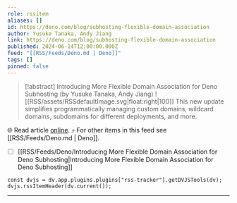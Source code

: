 ```yaml
---
role: rssitem
aliases: []
id: https://deno.com/blog/subhosting-flexible-domain-association
author: Yusuke Tanaka, Andy Jiang
link: https://deno.com/blog/subhosting-flexible-domain-association
published: 2024-06-14T12:00:00.000Z
feed: "[[RSS/Feeds/Deno.md | Deno]]"
tags: []
pinned: false
---
```


> [!abstract] Introducing More Flexible Domain Association for Deno Subhosting (by Yusuke Tanaka, Andy Jiang)
> ![[RSS/assets/RSSdefaultImage.svg|float:right|100]] This new update simplifies programmatically managing custom domains, wildcard domains, subdomains for different deployments, and more.

🌐 Read article [online](https://deno.com/blog/subhosting-flexible-domain-association). ⤴ For other items in this feed see [[RSS/Feeds/Deno.md | Deno]].

- [ ] [[RSS/Feeds/Deno/Introducing More Flexible Domain Association for Deno Subhosting|Introducing More Flexible Domain Association for Deno Subhosting]]

~~~dataviewjs
const dvjs = dv.app.plugins.plugins["rss-tracker"].getDVJSTools(dv);
dvjs.rssItemHeader(dv.current());
~~~

- - -


